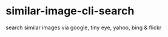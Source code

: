 similar-image-cli-search
========================

search similar images via google, tiny eye, yahoo, bing &amp; flickr
